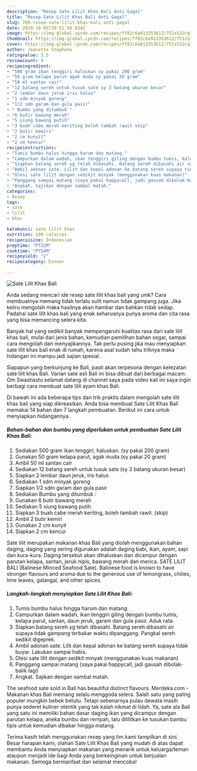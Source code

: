 ```yaml
---
description: "Resep Sate Lilit Khas Bali Anti Gagal"
title: "Resep Sate Lilit Khas Bali Anti Gagal"
slug: 769-resep-sate-lilit-khas-bali-anti-gagal
date: 2020-10-05T20:51:50.034Z
image: https://img-global.cpcdn.com/recipes/ff82c6a913353612/751x532cq70/sate-lilit-khas-bali-foto-resep-utama.jpg
thumbnail: https://img-global.cpcdn.com/recipes/ff82c6a913353612/751x532cq70/sate-lilit-khas-bali-foto-resep-utama.jpg
cover: https://img-global.cpcdn.com/recipes/ff82c6a913353612/751x532cq70/sate-lilit-khas-bali-foto-resep-utama.jpg
author: Jeanette Stephens
ratingvalue: 3.5
reviewcount: 9
recipeingredient:
- "500 gram ikan tenggiri haluskan sy pakai 200 gram"
- "50 gram kelapa parut agak muda sy pakai 20 gram"
- "50 ml santan cair"
- "12 batang sereh untuk tusuk sate sy 3 batang ukuran besar"
- "2 lembar daun jeruk iris halus"
- "1 sdm minyak goreng"
- "1/2 sdm garam dan gula pasir"
- " Bumbu yang ditumbuk "
- "6 butir bawang merah"
- "5 siung bawang putih"
- "3 buah cabe merah keriting boleh tambah rawit skip"
- "2 butir kemiri"
- "2 cm kunyit"
- "2 cm kencur"
recipeinstructions:
- "Tumis bumbu halus hingga harum dan matang."
- "Campurkan dalam wadah, ikan tenggiri giling dengan bumbu tumis, kelapa parut, santan, daun jeruk, garam dan gula pasir. Aduk rata."
- "Siapkan batang sereh yg telah dibasahi. Batang sereh dibasahi air supaya tidak gampang terbakar waktu dipanggang. Pangkal sereh sedikit digeprek."
- "Ambil adonan sate. Lilit dan kepal adonan ke batang sereh supaya tidak buyar. Lakukan sampai habis."
- "Olesi sate lilit dengan sedikit minyak (menggunakan kuas makanan)"
- "Panggang sampai matang (saya pakai happycall, jadi gausah dibolak-balik lagi)"
- "Angkat. Sajikan dengan sambal matah."
categories:
- Resep
tags:
- sate
- lilit
- khas

katakunci: sate lilit khas 
nutrition: 109 calories
recipecuisine: Indonesian
preptime: "PT22M"
cooktime: "PT54M"
recipeyield: "2"
recipecategory: Dinner

---
```



![Sate Lilit Khas Bali](https://img-global.cpcdn.com/recipes/ff82c6a913353612/751x532cq70/sate-lilit-khas-bali-foto-resep-utama.jpg)

Anda sedang mencari ide resep sate lilit khas bali yang unik? Cara membuatnya memang tidak terlalu sulit namun tidak gampang juga. Jika keliru mengolah maka hasilnya akan hambar dan bahkan tidak sedap. Padahal sate lilit khas bali yang enak seharusnya punya aroma dan cita rasa yang bisa memancing selera kita.

Banyak hal yang sedikit banyak mempengaruhi kualitas rasa dari sate lilit khas bali, mulai dari jenis bahan, kemudian pemilihan bahan segar, sampai cara mengolah dan menyajikannya. Tak perlu pusing jika mau menyiapkan sate lilit khas bali enak di rumah, karena asal sudah tahu triknya maka hidangan ini mampu jadi sajian spesial.

Siapapun yang berkunjung ke Bali, pasti akan terpesona dengan kelezatan sate lilit khas Bali. Varian sate asli Bali ini bisa dibuat dari berbagai macam. Om Swastiastu selamat datang di channel saya pada video kali ini saya ingin berbagi cara membuat sate lilit ayam khas Bali.


Di bawah ini ada beberapa tips dan trik praktis dalam mengolah sate lilit khas bali yang siap dikreasikan. Anda bisa membuat Sate Lilit Khas Bali memakai 14 bahan dan 7 langkah pembuatan. Berikut ini cara untuk menyiapkan hidangannya.

<!--inarticleads1-->

##### Bahan-bahan dan bumbu yang diperlukan untuk pembuatan Sate Lilit Khas Bali:

1. Sediakan 500 gram ikan tenggiri, haluskan. (sy pakai 200 gram)
1. Gunakan 50 gram kelapa parut, agak muda (sy pakai 20 gram)
1. Ambil 50 ml santan cair
1. Sediakan 12 batang sereh untuk tusuk sate (sy 3 batang ukuran besar)
1. Siapkan 2 lembar daun jeruk, iris halus
1. Sediakan 1 sdm minyak goreng
1. Siapkan 1/2 sdm garam dan gula pasir
1. Sediakan  Bumbu yang ditumbuk :
1. Gunakan 6 butir bawang merah
1. Sediakan 5 siung bawang putih
1. Siapkan 3 buah cabe merah keriting, boleh tambah rawit. (skip)
1. Ambil 2 butir kemiri
1. Gunakan 2 cm kunyit
1. Siapkan 2 cm kencur


Sate lilit merupakan makanan khas Bali yang diolah menggunakan bahan daging, daging yang sering digunakan adalah daging babi, ikan, ayam, sapi dan kura-kura. Daging tersebut akan dihaluskan dan dicampur dengan parutan kelapa, santan, jeruk nipis, bawang merah dan merica. SATE LILIT BALI (Balinese Minced Seafood Sate). Balinese food is known to have stronger flavours and aroma due to the generous use of lemongrass, chilies, lime leaves, galangal, and other spices. 

<!--inarticleads2-->

##### Langkah-langkah menyiapkan Sate Lilit Khas Bali:

1. Tumis bumbu halus hingga harum dan matang.
1. Campurkan dalam wadah, ikan tenggiri giling dengan bumbu tumis, kelapa parut, santan, daun jeruk, garam dan gula pasir. Aduk rata.
1. Siapkan batang sereh yg telah dibasahi. Batang sereh dibasahi air supaya tidak gampang terbakar waktu dipanggang. Pangkal sereh sedikit digeprek.
1. Ambil adonan sate. Lilit dan kepal adonan ke batang sereh supaya tidak buyar. Lakukan sampai habis.
1. Olesi sate lilit dengan sedikit minyak (menggunakan kuas makanan)
1. Panggang sampai matang (saya pakai happycall, jadi gausah dibolak-balik lagi)
1. Angkat. Sajikan dengan sambal matah.


The seafood sate sold in Bali has beautiful distinct flavours. Merdeka.com - Makanan khas Bali memang selalu menggoda selera. Salah satu yang paling populer mungkin bebek betutu. Tetapi sebenarnya pulau dewata masih punya sederet kuliner otentik yang tak kalah nikmat di lidah. Ya, sate ala Bali yang satu ini memiliki bahan dasar daging ikan yang dicampur dengan parutan kelapa, aneka bumbu dan rempah, lalu dililitkan ke tusukan bambu tipis untuk kemudian dibakar hingga matang. 

Terima kasih telah menggunakan resep yang tim kami tampilkan di sini. Besar harapan kami, olahan Sate Lilit Khas Bali yang mudah di atas dapat membantu Anda menyiapkan makanan yang menarik untuk keluarga/teman ataupun menjadi ide bagi Anda yang berkeinginan untuk berjualan makanan. Semoga bermanfaat dan selamat mencoba!
